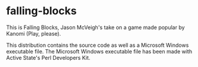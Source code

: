 # falling-blocks
This is Falling Blocks, Jason McVeigh's take on a game made popular by Kanomi (Play, please).

This distribution contains the source code as well as a Microsoft Windows executable file.  The Microsoft Windows executable file has been made with Active State's Perl Developers Kit.
